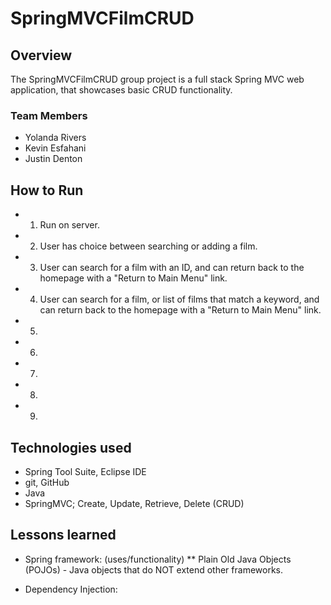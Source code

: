 # SpringMVCFilmCRUD


## Overview

The SpringMVCFilmCRUD group project is a full stack Spring MVC web application, that showcases basic CRUD functionality.


### Team Members
* Yolanda Rivers
* Kevin Esfahani
* Justin Denton

## How to Run
* 1) Run on server.
* 2) User has choice between searching or adding a film. 
* 3) User can search for a film with an ID, and can return back to the homepage with a "Return to Main Menu" link.
* 4) User can search for a film, or list of films that match a keyword, and can return back to the homepage with a "Return to Main Menu" link.
* 5) 
* 6) 
* 7) 
* 8) 
* 9) 

## Technologies used
* Spring Tool Suite, Eclipse IDE
* git, GitHub
* Java
* SpringMVC; Create, Update, Retrieve, Delete (CRUD)

## Lessons learned
* Spring framework: (uses/functionality)
** Plain Old Java Objects (POJOs) - Java objects that do NOT extend other frameworks.


* Dependency Injection: 









